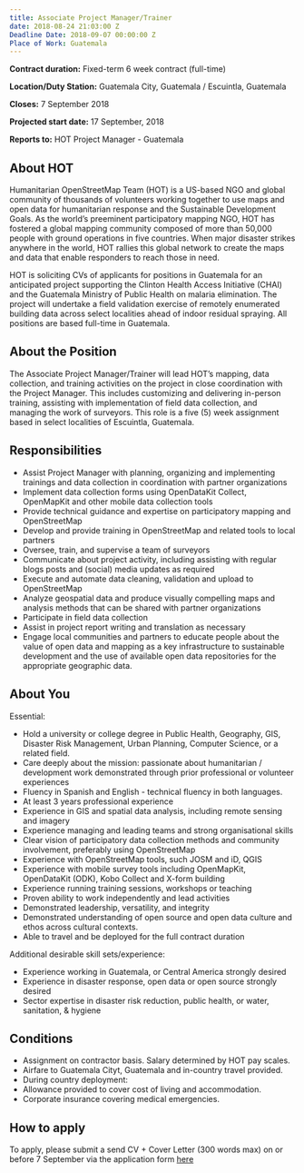 ```yaml
---
title: Associate Project Manager/Trainer
date: 2018-08-24 21:03:00 Z
Deadline Date: 2018-09-07 00:00:00 Z
Place of Work: Guatemala
---
```


**Contract duration:** Fixed-term 6 week contract (full-time)

**Location/Duty Station:** Guatemala City, Guatemala / Escuintla, Guatemala

**Closes:** 7 September 2018

**Projected start date:** 17 September, 2018

**Reports to:** HOT Project Manager - Guatemala 

## About HOT

Humanitarian OpenStreetMap Team (HOT) is a US-based NGO and global community of thousands of volunteers working together to use maps and open data for humanitarian response and the Sustainable Development Goals. As the world’s preeminent participatory mapping NGO, HOT has fostered a global mapping community composed of more than 50,000 people with ground operations in five countries. When major disaster strikes anywhere in the world, HOT rallies this global network to create the maps and data that enable responders to reach those in need.

HOT is soliciting CVs of applicants for positions in Guatemala for an anticipated project supporting the Clinton Health Access Initiative (CHAI) and the Guatemala Ministry of Public Health on malaria elimination. The project will undertake a field validation exercise of remotely enumerated building data across select localities ahead of indoor residual spraying. All positions are based full-time in Guatemala.

## About the Position

The Associate Project Manager/Trainer will lead HOT’s mapping, data collection, and training activities on the project in close coordination with the Project Manager. This includes customizing and delivering in-person training, assisting with implementation of field data collection, and managing the work of surveyors. This role is a five (5) week assignment based in select localities of Escuintla, Guatemala.

## Responsibilities

* Assist Project Manager with planning, organizing and implementing trainings and data collection in coordination with partner organizations
* Implement data collection forms using OpenDataKit Collect, OpenMapKit and other mobile data collection tools
* Provide technical guidance and expertise on participatory mapping and OpenStreetMap
* Develop and provide training in OpenStreetMap and related tools to local partners
* Oversee, train, and supervise a team of surveyors
* Communicate about project activity, including assisting with regular blogs posts and (social) media updates as required
* Execute and automate data cleaning, validation and upload to OpenStreetMap
* Analyze geospatial data and produce visually compelling maps and analysis methods that can be shared with partner organizations
* Participate in field data collection
* Assist in project report writing and translation as necessary
* Engage local communities and partners to educate people about the value of open data and mapping as a key infrastructure to sustainable development and the use of available open data repositories for the appropriate geographic data.

## About You

Essential:

* Hold a university or college degree in Public Health, Geography, GIS, Disaster Risk Management, Urban Planning, Computer Science, or a related field. 
* Care deeply about the mission: passionate about humanitarian / development work demonstrated through prior professional or volunteer experiences
* Fluency in Spanish and English - technical fluency in both languages. 
* At least 3 years professional experience
* Experience in GIS and spatial data analysis, including remote sensing and imagery
* Experience managing and leading teams and strong organisational skills
* Clear vision of participatory data collection methods and community involvement, preferably using OpenStreetMap
* Experience with OpenStreetMap tools, such JOSM and iD, QGIS
* Experience with mobile survey tools including OpenMapKit, OpenDataKit (ODK), Kobo Collect and X-form building
* Experience running training sessions, workshops or teaching
* Proven ability to work independently and lead activities
* Demonstrated leadership, versatility, and integrity
* Demonstrated understanding of open source and open data culture and ethos across cultural contexts.
* Able to travel and be deployed for the full contract duration

Additional desirable skill sets/experience:

* Experience working in Guatemala, or Central America strongly desired
* Experience in disaster response, open data or open source strongly desired
* Sector expertise in disaster risk reduction, public health, or water, sanitation, & hygiene

## Conditions

* Assignment on contractor basis. Salary determined by HOT pay scales.
* Airfare to Guatemala Cityt, Guatemala and in-country travel provided.
* During country deployment:
* Allowance provided to cover cost of living and accommodation.
* Corporate insurance covering medical emergencies.

## How to apply

To apply, please submit a send CV + Cover Letter (300 words max) on or before 7 September via the application form [here]()



